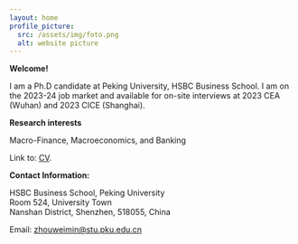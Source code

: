 ```yaml
---
layout: home
profile_picture:
  src: /assets/img/foto.png
  alt: website picture
---
```


<strong>Welcome!</strong>

<p>
  I am a Ph.D candidate at Peking University, HSBC Business School. I am on the 2023-24 job market and available for on-site interviews at 2023 CEA (Wuhan) and 2023 CICE (Shanghai).
  
</p>


<strong>Research interests</strong>

<p>
  Macro-Finance, Macroeconomics, and Banking
</p>

<p>
  Link to: <a href="./assets/CV_ZWM_202310.pdf" target="_blank">CV</a>.
</p>


<strong>Contact Information:</strong>

 <p>
 <div>HSBC Business School, Peking University</div>
 <div>Room 524, University Town</div>
 <div>Nanshan District, Shenzhen, 518055, China</div>
</p>

<p>
  Email: <a href="mailto:zhouweimin@stu.pku.edu.cn" target="_blank">zhouweimin@stu.pku.edu.cn</a>
</p>
